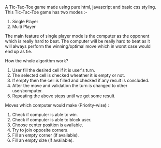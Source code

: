 A Tic-Tac-Toe game made using pure html, javascript and basic css styling.
This Tic-Tac-Toe game has two modes :-
1. Single Player
2. Multi Player

The main feature of single player mode is the computer as the opponent which is really hard to beat.
The computer will be really hard to beat as it will always perform the winning/optimal move which in worst case would end up as tie.

How the whole algorithm work?
1. User fill the desired cell if it is user's turn.
2. The selected cell is checked wheather it is empty or not.
3. If empty then the cell is filled and checked if any result is concluded.
4. After the move and validation the turn is changed to other user/computer.
5. Repeating the above steps until we get some result.

Moves which computer would make (Priority-wise) :
1. Check if computer is able to win.
2. Check if computer is able to block user.
3. Choose center position is available.
4. Try to join opposite corners.
5. Fill an empty corner (if available).
6. Fill an empty size (if available).